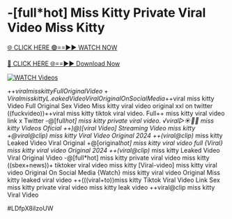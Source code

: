 # -[full*hot] Miss Kitty Private Viral Video Miss Kitty


[🌐 CLICK HERE 🟢==►► WATCH NOW](https://gitload.pages.dev/)

[🔴 CLICK HERE 🌐==►► Download Now](https://gitload.pages.dev/)

[![WATCH Videos](https://i.imgur.com/dJHk4Zq.gif)](https://gitload.pages.dev/)





























+$+viral miss kitty Full Original Video
+%+viral miss kitty Tiktok Video Full Original Sex
Viral miss kitty L.eaked Video Viral Original On Social Media
+$+viral miss kitty Video Full Original Sex Video
Miss kitty viral video original xxl on twitter
((fuckvideo))++viral miss kitty tiktok viral video. Full++ miss kitty viral video link x Twitter
-@[full*hot] miss kitty private viral video. ️√viral▷☀️👄💥 miss kitty Videos Oficial ++)@)[viral Video] Streaming Video miss kitty
+@viral@clip) miss kitty Viral Video Original 2024
++(viral@clip)* miss kitty Leaked Video Viral Original +@[original*hot] miss kitty viral video full {Viral} miss kitty viral video Original 2024 ++(viral@clip)* miss kitty Leaked Video Viral Original Video -@[full*hot] miss kitty private viral video miss kitty
((sbex+news))+ tiktoker viral video miss kitty
[Viral-video] miss kitty viral video Original On Social Media
{Watch} miss kitty viral video Original
Miss kitty leaked viral video ++(((viral+to))miss kitty Tiktok Viral Video Link Sex miss kitty private viral video miss kitty leak video ++viral@clip miss kitty Viral Video


#LDfpX8iIzoUW
